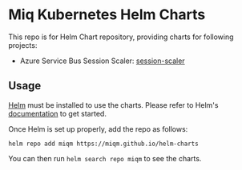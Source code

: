 # Miq Kubernetes Helm Charts

This repo is for Helm Chart repository, providing charts for following projects:
* Azure Service Bus Session Scaler: [session-scaler](https://github.com/miqm/session-scaler)

## Usage

[Helm](https://helm.sh) must be installed to use the charts.
Please refer to Helm's [documentation](https://helm.sh/docs/) to get started.

Once Helm is set up properly, add the repo as follows:

```console
helm repo add miqm https://miqm.github.io/helm-charts
```

You can then run `helm search repo miqm` to see the charts.
